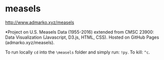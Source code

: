# measels
http://www.admarko.xyz/measels

•Project on U.S. Measels Data (1955-2016) extended from CMSC 23900: Data Visualization (Javascript, D3.js, HTML, CSS). Hosted on GitHub Pages (admarko.xyz/measels).

To run locally `cd` into the `\measels` folder and simply run: `!py`. To kill: `^c`.


